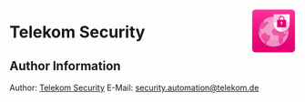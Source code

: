 <a href="images/tsec-logo.png"><img align="right" src="images/tsec-logo.png" alt="Telekom Security" height="80" width="80"></a>
# Telekom Security <tbd>

## Author Information
Author: [Telekom Security](https://security.telekom.com/)
E-Mail: security.automation@telekom.de
